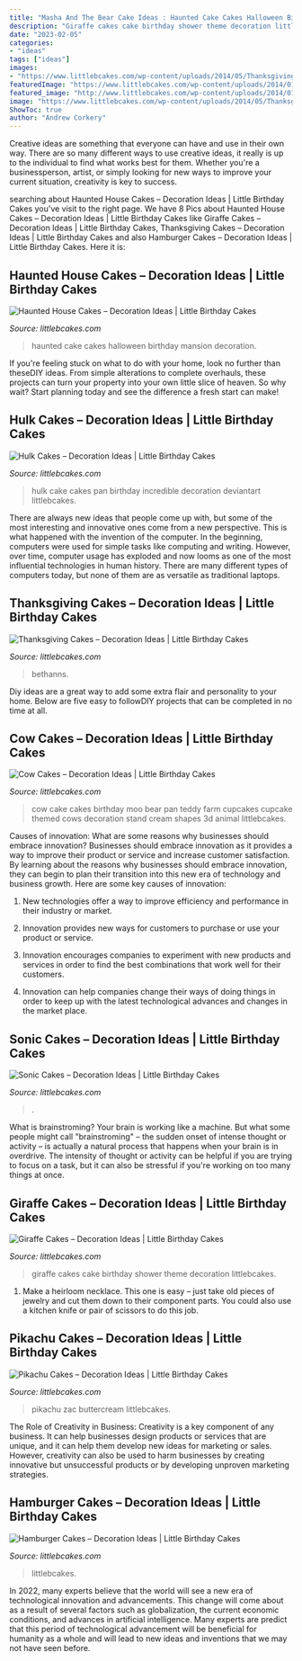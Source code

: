 ```yaml
---
title: "Masha And The Bear Cake Ideas : Haunted Cake Cakes Halloween Birthday Mansion Decoration"
description: "Giraffe cakes cake birthday shower theme decoration littlebcakes"
date: "2023-02-05"
categories:
- "ideas"
tags: ["ideas"]
images:
- "https://www.littlebcakes.com/wp-content/uploads/2014/05/Thanksgiving-Cakes.jpg"
featuredImage: "https://www.littlebcakes.com/wp-content/uploads/2014/01/Pikachu-Cakes-Images.jpg"
featured_image: "http://www.littlebcakes.com/wp-content/uploads/2014/01/Haunted-House-Cake-Images.jpg"
image: "https://www.littlebcakes.com/wp-content/uploads/2014/05/Thanksgiving-Cakes.jpg"
ShowToc: true
author: "Andrew Corkery"
---
```



Creative ideas are something that everyone can have and use in their own way. There are so many different ways to use creative ideas, it really is up to the individual to find what works best for them. Whether you're a businessperson, artist, or simply looking for new ways to improve your current situation, creativity is key to success.

	

		
searching about Haunted House Cakes – Decoration Ideas | Little Birthday Cakes you've visit to the right page. We have 8 Pics about Haunted House Cakes – Decoration Ideas | Little Birthday Cakes like Giraffe Cakes – Decoration Ideas | Little Birthday Cakes, Thanksgiving Cakes – Decoration Ideas | Little Birthday Cakes and also Hamburger Cakes – Decoration Ideas | Little Birthday Cakes. Here it is:
		
    
## Haunted House Cakes – Decoration Ideas | Little Birthday Cakes

<img loading=lazy src="http://www.littlebcakes.com/wp-content/uploads/2014/01/Haunted-House-Cake-Images.jpg" onerror="this.onerror=null;this.src='https://tse1.mm.bing.net/th?id=OIP.79qyNmKyFWRtCuJzuQdXVgHaJ4&amp;pid=15.1';" alt="Haunted House Cakes – Decoration Ideas | Little Birthday Cakes">

_Source: littlebcakes.com_

>haunted cake cakes halloween birthday mansion decoration. 

	

If you're feeling stuck on what to do with your home, look no further than theseDIY ideas. From simple alterations to complete overhauls, these projects can turn your property into your own little slice of heaven. So why wait? Start planning today and see the difference a fresh start can make!

    
## Hulk Cakes – Decoration Ideas | Little Birthday Cakes

<img loading=lazy src="http://www.littlebcakes.com/wp-content/uploads/2014/01/Hulk-Cake-Pan-768x1024.jpg" onerror="this.onerror=null;this.src='https://tse2.mm.bing.net/th?id=OIP.zx1To8fLRa2oKshjLvvHbQHaJ4&amp;pid=15.1';" alt="Hulk Cakes – Decoration Ideas | Little Birthday Cakes">

_Source: littlebcakes.com_

>hulk cake cakes pan birthday incredible decoration deviantart littlebcakes. 

	

There are always new ideas that people come up with, but some of the most interesting and innovative ones come from a new perspective. This is what happened with the invention of the computer. In the beginning, computers were used for simple tasks like computing and writing. However, over time, computer usage has exploded and now looms as one of the most influential technologies in human history. There are many different types of computers today, but none of them are as versatile as traditional laptops.

    
## Thanksgiving Cakes – Decoration Ideas | Little Birthday Cakes

<img loading=lazy src="https://www.littlebcakes.com/wp-content/uploads/2014/05/Thanksgiving-Cakes.jpg" onerror="this.onerror=null;this.src='https://tse1.mm.bing.net/th?id=OIP.lT0h-RbUDmhCTX2uxe0GtAHaIO&amp;pid=15.1';" alt="Thanksgiving Cakes – Decoration Ideas | Little Birthday Cakes">

_Source: littlebcakes.com_

>bethanns. 

	

Diy ideas are a great way to add some extra flair and personality to your home. Below are five easy to followDIY projects that can be completed in no time at all.

    
## Cow Cakes – Decoration Ideas | Little Birthday Cakes

<img loading=lazy src="http://www.littlebcakes.com/wp-content/uploads/2014/01/Cow-Cakes.jpg" onerror="this.onerror=null;this.src='https://tse2.mm.bing.net/th?id=OIP.Co36Dedvm41VHW_0Jnuv4gHaJ4&amp;pid=15.1';" alt="Cow Cakes – Decoration Ideas | Little Birthday Cakes">

_Source: littlebcakes.com_

>cow cake cakes birthday moo bear pan teddy farm cupcakes cupcake themed cows decoration stand cream shapes 3d animal littlebcakes. 

	

Causes of innovation: What are some reasons why businesses should embrace innovation?
Businesses should embrace innovation as it provides a way to improve their product or service and increase customer satisfaction. By learning about the reasons why businesses should embrace innovation, they can begin to plan their transition into this new era of technology and business growth. Here are some key causes of innovation:
1. New technologies offer a way to improve efficiency and performance in their industry or market.

2. Innovation provides new ways for customers to purchase or use your product or service.

3. Innovation encourages companies to experiment with new products and services in order to find the best combinations that work well for their customers.

4. Innovation can help companies change their ways of doing things in order to keep up with the latest technological advances and changes in the market place.


    
## Sonic Cakes – Decoration Ideas | Little Birthday Cakes

<img loading=lazy src="https://www.littlebcakes.com/wp-content/uploads/2014/05/Sonic-Cakes-Images.jpg" onerror="this.onerror=null;this.src='https://tse2.mm.bing.net/th?id=OIP.FXqUi1_9AJ084J4nsdJzHwHaJ4&amp;pid=15.1';" alt="Sonic Cakes – Decoration Ideas | Little Birthday Cakes">

_Source: littlebcakes.com_

>. 

	

What is brainstroming?
Your brain is working like a machine. But what some people might call "brainstroming" – the sudden onset of intense thought or activity – is actually a natural process that happens when your brain is in overdrive. The intensity of thought or activity can be helpful if you are trying to focus on a task, but it can also be stressful if you're working on too many things at once.

    
## Giraffe Cakes – Decoration Ideas | Little Birthday Cakes

<img loading=lazy src="https://www.littlebcakes.com/wp-content/uploads/2014/01/Giraffe-Cake-Pictures.jpg" onerror="this.onerror=null;this.src='https://tse4.mm.bing.net/th?id=OIP.qTUJM5-YD-vRUw2bn1Bs0QHaLG&amp;pid=15.1';" alt="Giraffe Cakes – Decoration Ideas | Little Birthday Cakes">

_Source: littlebcakes.com_

>giraffe cakes cake birthday shower theme decoration littlebcakes. 

	

1. Make a heirloom necklace. This one is easy – just take old pieces of jewelry and cut them down to their component parts. You could also use a kitchen knife or pair of scissors to do this job. 

    
## Pikachu Cakes – Decoration Ideas | Little Birthday Cakes

<img loading=lazy src="https://www.littlebcakes.com/wp-content/uploads/2014/01/Pikachu-Cakes-Images.jpg" onerror="this.onerror=null;this.src='https://tse1.mm.bing.net/th?id=OIP.-wfnAXg9-gVmF-cwr3jsiAHaJ4&amp;pid=15.1';" alt="Pikachu Cakes – Decoration Ideas | Little Birthday Cakes">

_Source: littlebcakes.com_

>pikachu zac buttercream littlebcakes. 

	

The Role of Creativity in Business:
Creativity is a key component of any business. It can help businesses design products or services that are unique, and it can help them develop new ideas for marketing or sales. However, creativity can also be used to harm businesses by creating innovative but unsuccessful products or by developing unproven marketing strategies.

    
## Hamburger Cakes – Decoration Ideas | Little Birthday Cakes

<img loading=lazy src="https://www.littlebcakes.com/wp-content/uploads/2014/01/Hamburger-Cakes-Pictures.jpg" onerror="this.onerror=null;this.src='https://tse3.mm.bing.net/th?id=OIP.WYEOv1NceQSGccmcT47mzAHaJ4&amp;pid=15.1';" alt="Hamburger Cakes – Decoration Ideas | Little Birthday Cakes">

_Source: littlebcakes.com_

>littlebcakes. 

	

In 2022, many experts believe that the world will see a new era of technological innovation and advancements. This change will come about as a result of several factors such as globalization, the current economic conditions, and advances in artificial intelligence. Many experts are predict that this period of technological advancement will be beneficial for humanity as a whole and will lead to new ideas and inventions that we may not have seen before.

